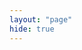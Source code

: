 ```yaml
---
layout: "page"
hide: true
---
```


<!-- ScheduleOnce embed START -->
<div id="SOIDIV_NickWolf" data-so-page="NickWolf" data-height="550" data-style="border: 1px solid #d8d8d8; min-width: 290px; max-width: 900px;" data-psz="00"></div>
<script type="text/javascript" src="https://cdn.oncehub.com/mergedjs/so.js"></script>
<!-- ScheduleOnce embed END -->
